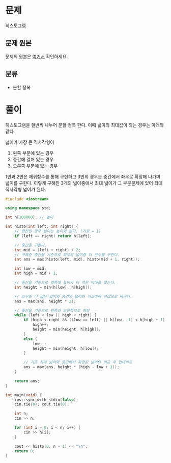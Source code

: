 # 문제
히스토그램
## 문제 원본
문제의 원본은 [여기서](https://www.acmicpc.net/problem/1725) 확인하세요.

## 분류
* 분할 정복

# 풀이

히스토그램을 절반씩 나누어 분할 정복 한다. 이때 넓이의 최대값이 되는 경우는 아래와 같다.

넓이가 가장 큰 직사각형이 

1. 왼쪽 부분에  있는 경우
2. 중간에 걸쳐 있는 경우
3. 오른쪽 부분에 있는 경우

1번과 2번은 재귀함수를 통해 구현하고 3번의 경우는 중간에서 좌우로 확장해 나가며 넓이를 구한다.  이렇게 구해진 3개의 넓이중에서 최대 넓이가 그 부분문제에 있어 최대 직사각형 넓이가 된다.

``` c++
#include <iostream>

using namespace std;

int h[100000]; // 높이

int histo(int left, int right) {
    // 한칸인 경우 넓이는 높이와 같다. (가로 = 1)
    if (left == right) return h[left];

    // 중간을 구한다.
    int mid = (left + right) / 2;
    // 구해준 중간을 기준으로 좌우의 넓이중 더 큰수를 구한다.
    int ans = max(histo(left, mid), histo(mid + 1, right));

    int low = mid;
    int high = mid + 1;

    // 중간을 기준으로 양쪽에 높이가 더 작은 막대를 찾는다.
    int height = min(h[low], h[high]);

    // 좌우중 더 넓은 넓이와 중간의 넓이와 비교하여 큰값으로 바꾼다.
    ans = max(ans, height * 2);

    // 중간을 기준으로 왼쪽과 오른쪽으로 확장
    while (left < low || high < right) {
        if (high < right && ((low == left) || h[low - 1] < h[high + 1])) {
            high++;
            height = min(height, h[high]);
        }
        else {
            low--;
            height = min(height, h[low]);
        }

        // 기존 최대 넓이와 중간에서 확장된 넓이와 비교 후 업데이트
        ans = max(ans, height * (high - low + 1));
    }

    return ans;
}

int main(void) {
    ios::sync_with_stdio(false);
    cin.tie(0); cout.tie(0);

    int n;
    cin >> n;

    for (int i = 0; i < n; i++) {
        cin >> h[i];
    }

    cout << histo(0, n - 1) << "\n";
    return 0;
}
```
